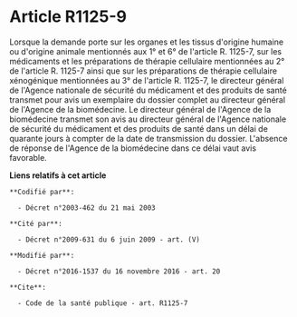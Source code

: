 # Article R1125-9

Lorsque la demande porte sur les organes et les tissus d'origine humaine ou d'origine animale mentionnés aux 1° et 6° de
l'article R. 1125-7, sur les médicaments et les préparations de thérapie cellulaire mentionnées au 2° de l'article R. 1125-7
ainsi que sur les préparations de thérapie cellulaire xénogénique mentionnées au 3° de l'article R. 1125-7, le directeur
général de l'Agence nationale de sécurité du médicament et des produits de santé transmet pour avis un exemplaire du dossier
complet au directeur général de l'Agence de la biomédecine. Le directeur général de l'Agence de la biomédecine transmet son
avis au directeur général de l'Agence nationale de sécurité du médicament et des produits de santé dans un délai de quarante
jours à compter de la date de transmission du dossier. L'absence de réponse de l'Agence de la biomédecine dans ce délai vaut
avis favorable.

**Liens relatifs à cet article**

	**Codifié par**:

	  - Décret n°2003-462 du 21 mai 2003

	**Cité par**:

	  - Décret n°2009-631 du 6 juin 2009 - art. (V)

	**Modifié par**:

	  - Décret n°2016-1537 du 16 novembre 2016 - art. 20

	**Cite**:

	  - Code de la santé publique - art. R1125-7
